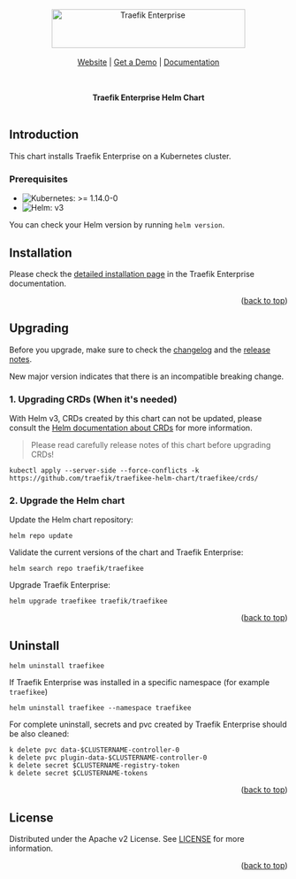 <a name="readme-top"></a>

<br/>

<div align="center" style="margin: 30px;">
<a href="https://traefik.io/traefik-enterprise/" target="_blank">
    <picture>
      <source media="(prefers-color-scheme: dark)" srcset="https://doc.traefik.io/traefik-enterprise/assets/images/logo-traefik-enterprise-logo--white.svg">
      <source media="(prefers-color-scheme: light)" srcset="https://doc.traefik.io/traefik-enterprise/assets/images/logo-traefik-enterprise-logo.svg">
      <img alt="Traefik Enterprise" src="https://doc.traefik.io/traefik-enterprise/assets/images/logo-traefik-enterprise-logo.svg" width="350" height="70" style="max-width: 100%;">
    </picture>
  </a>

<br />
<br />

<div align="center">
    <a href="https://traefik.io/traefik-enterprise/"> Website</a> |
    <a href="https://info.traefik.io/en/request-demo">Get a Demo</a> |
    <a href="https://doc.traefik.io/traefik-enterprise/">Documentation</a>
</div>
</div>

<br />

<div align="center"><strong>Traefik Enterprise Helm Chart</strong>

<br />
<br />
</div>

## Introduction

This chart installs Traefik Enterprise on a Kubernetes cluster.

### Prerequisites

- ![Kubernetes: >= 1.14.0-0](https://img.shields.io/static/v1?label=Kubernetes&message=%3E%3D+1.14.0-0&color=informational&logo=kubernetes)
- ![Helm: v3](https://img.shields.io/static/v1?label=Helm&message=v3&color=informational&logo=helm)

You can check your Helm version by running `helm version`.

## Installation

Please check the [detailed installation page](https://doc.traefik.io/traefik-enterprise/installing/kubernetes/helm/) in the Traefik Enterprise documentation.

<p align="right">(<a href="#readme-top">back to top</a>)</p>

## Upgrading

Before you upgrade, make sure to check the [changelog](./traefikee/Changelog.md) and the [release notes](https://doc.traefik.io/traefik-enterprise/kb/release-notes/).

New major version indicates that there is an incompatible breaking change.

### 1. Upgrading CRDs (When it's needed)

With Helm v3, CRDs created by this chart can not be updated, please consult the [Helm documentation about CRDs](https://helm.sh/docs/chart_best_practices/custom_resource_definitions) for more information.

> Please read carefully release notes of this chart before upgrading CRDs!

```shell
kubectl apply --server-side --force-conflicts -k https://github.com/traefik/traefikee-helm-chart/traefikee/crds/
```

### 2. Upgrade the Helm chart

Update the Helm chart repository:

```shell
helm repo update
```

Validate the current versions of the chart and Traefik Enterprise:

```shell
helm search repo traefik/traefikee
```

Upgrade Traefik Enterprise:

```shell
helm upgrade traefikee traefik/traefikee
```

<p align="right">(<a href="#readme-top">back to top</a>)</p>

## Uninstall

```shell
helm uninstall traefikee
```

If Traefik Enterprise was installed in a specific namespace (for example `traefikee`)

```shell
helm uninstall traefikee --namespace traefikee
```

For complete uninstall, secrets and pvc created by Traefik Enterprise should be also cleaned:
```shell
k delete pvc data-$CLUSTERNAME-controller-0
k delete pvc plugin-data-$CLUSTERNAME-controller-0
k delete secret $CLUSTERNAME-registry-token
k delete secret $CLUSTERNAME-tokens
```

<p align="right">(<a href="#readme-top">back to top</a>)</p>

## License

Distributed under the Apache v2 License.
See [LICENSE](./LICENSE) for more information.

<p align="right">(<a href="#readme-top">back to top</a>)</p>
